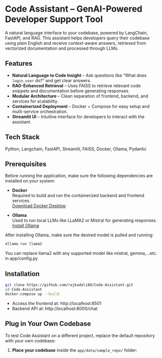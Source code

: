 # Code Assistant – GenAI-Powered Developer Support Tool

A natural language interface to your codebase, powered by LangChain, FastAPI, and RAG. This assistant helps developers query their codebase using plain English and receive context-aware answers, retrieved from vectorized documentation and processed through LLMs.


## Features

-  **Natural Language to Code Insight** – Ask questions like “What does `login_user` do?” and get clear answers.
-  **RAG-Enhanced Retrieval** – Uses FAISS to retrieve relevant code snippets and documentation before generating responses.
-  **Modular Architecture** – Clean separation of frontend, backend, and services for scalability.
-  **Containerized Deployment** – Docker + Compose for easy setup and multi-service orchestration.
-  **Streamlit UI** – Intuitive interface for developers to interact with the assistant.



## Tech Stack

Python, Langchain, FastAPI, Streamlit, FAISS, Docker, Ollama, Pydantic

##  Prerequisites

Before running the application, make sure the following dependencies are installed on your system:

-  **Docker**  
  Required to build and run the containerized backend and frontend services.  
  [Download Docker Desktop](https://www.docker.com/products/docker-desktop)

-  **Ollama**  
  Used to run local LLMs like LLaMA2 or Mistral for generating responses.  
  [Install Ollama](https://ollama.com/download)

After installing Ollama, make sure the desired model is pulled and running:

```bash
ollama run llama2

```
You can replace llama2 with any supported model like mistral, gemma,...etc. in app/config.py 

## Installation
```bash
git clone https://github.com/rajkadali88/Code-Assistant.git
cd Code-Assistant
docker-compose up --build 

```

- Access the frontend at: http://localhost:8501
- Backend API at: http://localhost:8000/chat

##  Plug in Your Own Codebase

To test Code Assistant on a different project, replace the default repository with your own codebase:

1. **Place your codebase** inside the `app/data/sample_repo/` folder:

